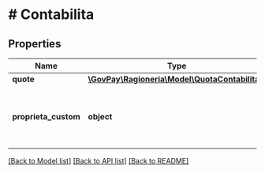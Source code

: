 # # Contabilita

## Properties

Name | Type | Description | Notes
------------ | ------------- | ------------- | -------------
**quote** | [**\GovPay\Ragioneria\Model\QuotaContabilita[]**](QuotaContabilita.md) |  | [optional]
**proprieta_custom** | **object** | Dati specifici del gestionale di contabilità | [optional]

[[Back to Model list]](../../README.md#models) [[Back to API list]](../../README.md#endpoints) [[Back to README]](../../README.md)
